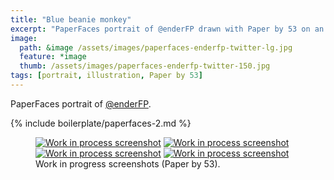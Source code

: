 ```yaml
---
title: "Blue beanie monkey"
excerpt: "PaperFaces portrait of @enderFP drawn with Paper by 53 on an iPad."
image: 
  path: &image /assets/images/paperfaces-enderfp-twitter-lg.jpg 
  feature: *image
  thumb: /assets/images/paperfaces-enderfp-twitter-150.jpg
tags: [portrait, illustration, Paper by 53]
---
```


PaperFaces portrait of <a href="http://twitter.com/enderFP">@enderFP</a>.

{% include boilerplate/paperfaces-2.md %}

<figure class="half">
	<a href="{{ site.url }}/assets/images/paperfaces-enderfp-process-1-lg.jpg"><img src="{{ site.url }}/assets/images/paperfaces-enderfp-process-1-600.jpg" alt="Work in process screenshot"></a>
	<a href="{{ site.url }}/assets/images/paperfaces-enderfp-process-2-lg.jpg"><img src="{{ site.url }}/assets/images/paperfaces-enderfp-process-2-600.jpg" alt="Work in process screenshot"></a>
	<a href="{{ site.url }}/assets/images/paperfaces-enderfp-process-3-lg.jpg"><img src="{{ site.url }}/assets/images/paperfaces-enderfp-process-3-600.jpg" alt="Work in process screenshot"></a>
	<a href="{{ site.url }}/assets/images/paperfaces-enderfp-process-4-lg.jpg"><img src="{{ site.url }}/assets/images/paperfaces-enderfp-process-4-600.jpg" alt="Work in process screenshot"></a>
	<figcaption>Work in progress screenshots (Paper by 53).</figcaption>
</figure>
